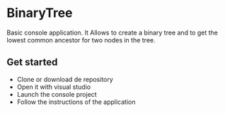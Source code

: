 # BinaryTree
Basic console application. It Allows to create a binary tree and to get the lowest common ancestor for two nodes in the tree.
## Get started
- Clone or download de repository
- Open it with visual studio
- Launch the console project
- Follow the instructions of the application
